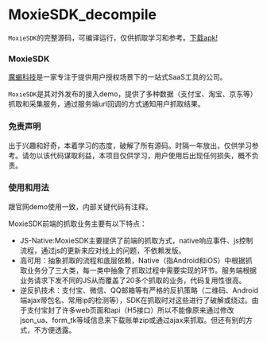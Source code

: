 # MoxieSDK_decompile
`MoxieSDK`的完整源码，可编译运行，仅供抓取学习和参考。[下载apk!](https://github.com/CarryGanLove/MoxieSDK_decompile/releases)

### MoxieSDK

[魔蝎科技](http://www.91moxie.com/)是一家专注于提供用户授权场景下的一站式SaaS工具的公司。

`MoxieSDK`是其对外发布的接入demo，提供了多种数据（支付宝、淘宝、京东等）抓取和采集服务，通过服务端url回调的方式通知用户抓取结果。

### 免责声明

出于兴趣和好奇，本着学习的态度，破解了所有源码。时隔一年放出，仅供学习参考。请勿以该代码谋取利益，本项目仅供学习，用户使用后出现任何损失，概不负责。


### 使用和用法

跟官网demo使用一致，内部关键代码有注释。

MoxieSDK前端的抓取业务主要有以下特点：

- JS-Native:MoxieSDK主要提供了前端的抓取方式，native响应事件、js控制流程，通过js的更新来应对线上的问题，不依赖发版。
- 高可用：抽象抓取的流程和底层依赖，Native（指Android和iOS）中根据抓取业务分了三大类，每一类中抽象了抓取过程中需要实现的环节。服务端根据业务请求下发不同的JS从而覆盖了20多个抓取的业务，代码复用性很高。
- 逆反扒技术：支付宝、微信、QQ邮箱等有严格的反扒策略（二维码、Android端ajax带包名、常用ip的检测等），SDK在抓取时对这些进行了破解或绕过。由于支付宝封了许多web页面和api（H5接口）所以不能像原来通过修改json_ua、form_tk等域信息来下载账单zip或通过ajax来抓取。但还有别的方式，不方便透露。



